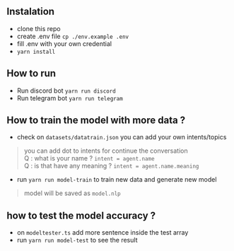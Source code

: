 ## Instalation
- clone this repo
- create .env file `cp ./env.example .env`
- fill .env with your own credential
- `yarn install`

## How to run
- Run discord bot `yarn run discord`
- Run telegram bot `yarn run telegram`

## How to train the model with more data ?
- check on `datasets/datatrain.json` you can add your own intents/topics
> you can add dot to intents for continue the conversation<br>
> Q : what is your name ? `intent = agent.name`<br>
> Q : is that have any meaning ? `intent = agent.name.meaning`
- run `yarn run model-train` to train new data and generate new model
> model will be saved as `model.nlp`

## how to test the model accuracy ?
- on `modeltester.ts` add more sentence inside the test array
- run `yarn run model-test` to see the result
